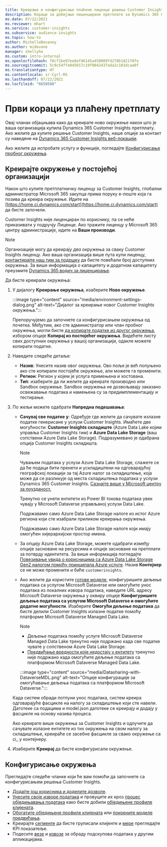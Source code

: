 ```yaml
---
title: Креирање и конфигурисање плаћене лиценце решења Customer Insights
description: Кораци за добијање лиценциране претплате за Dynamics 365 Customer Insights и његово конфигурисање.
ms.date: 07/22/2021
ms.reviewer: mhart
ms.service: customer-insights
ms.subservice: audience-insights
ms.topic: how-to
author: MichelleDevaney
ms.author: midevane
manager: shellyha
ms.custom: intro-internal
ms.openlocfilehash: f8cf1be97ee8af46145a450009fd278b1821f8fe
ms.sourcegitcommit: 5c9c54ffe045017c19f0042437ada2c101dcaa0f
ms.translationtype: HT
ms.contentlocale: sr-Cyrl-RS
ms.lasthandoff: 07/22/2021
ms.locfileid: "6650508"
---
```

# <a name="get-started-with-a-paid-subscription"></a>Први кораци уз плаћену претплату

Овај чланак објашњава како да креирате ново окружење након што је ваша организација купила Dynamics 365 Customer Insights претплату. Ако желите да купите решење Customer Insights, наше опције за контакт су наведене на [Dynamics 365 Customer Insights веб-локацији](https://dynamics.microsoft.com/ai/customer-insights/). 

Ако желите да испробате услугу и функције, погледајте [Конфигурисање пробног окружења](get-started-trial.md).

## <a name="create-an-environment-in-an-existing-organization"></a>Креирајте окружење у постојећој организацији

Након што купите претплатничку лиценцу за Customer Insights, глобални администратор Microsoft 365 закупца прима поруку е-поште која га позива да креира окружење. Идите на [https://home.ci.dynamics.com/start](https://home.ci.dynamics.com/start) да бисте започели. 

Customer Insights није лиценциран по кориснику, па се неће приказивати у подручју Лиценце. Ако тражите лиценцу у Microsoft 365 центру администрације, идите на **Ваши производи**. 

> [!NOTE]
> Организације могу да креирају *два* окружења за сваку Customer Insights лиценцу. Ако ваша организација више пута купи лиценцу, [контактирајте наш тим за подршку](https://go.microsoft.com/fwlink/?linkid=2079641) да бисте повећали број доступних окружења. За више информација о капацитету и додатном капацитету преузмите [Dynamics 365 водич за лиценцирање](https://go.microsoft.com/fwlink/?LinkId=866544).

Да бисте креирали окружења:

1. У дијалогу **Креирање окружења**, изаберите **Ново окружење**.

   :::image type="content" source="media/environment-settings-dialog.png" alt-text="Дијалог за креирање новог Customer Insights окружења.":::

   Препоручујемо да започнете са конфигурисањем окружења од почетка. Међутим, ако сте администратор или члан пробног окружења, могли бисте [да копирате податке из другог окружења](manage-environments.md#copy-the-environment-configuration), избором опције **Копирај из постојећег окружења**. Видећете листу свих доступних окружења у вашој организацији, одакле можете копирати податке.

1. Наведите следеће детаље:
   - **Назив**: Унесите назив овог окружења. Ово поље је већ попуњено ако сте копирали постојеће окружење, али можете га променити.
   - **Регион**: Регион у којем је услуга примењена и хостована.
   - **Тип**: изаберите да ли желите да креирате производно или Sandbox окружење. Sandbox окружења не дозвољавају заказано освежавање података и намењена су за предимплементацију и тестирање.
   
1. По жељи можете одабрати **Напредна подешавања**:

   - **Сачувај све податке у**: Одређује где желите да сачувате излазне податке генерисане у услузи Customer Insights. Имаћете две могућности: **Customer Insights складиште** (Azure Data Lake којим управља Customer Insights тим) и **Azure Data Lake Storage** (ваш сопствени Azure Data Lake Storage). Подразумевано је одабрана опција Customer Insights складишта.

     > [!NOTE]
     > Чувањем података у услузи Azure Data Lake Storage, слажете се да ће подаци бити пренети и ускладиштени на одговарајућој географској локацији за тај Azure налог за складиштење, која може да се разликује од места складиштења података у услузи Dynamics 365 Customer Insights. [Сазнајте више у Microsoft центру за поузданост.](https://www.microsoft.com/trust-center)
     >
     > Тренутно се унети ентитети из Power BI токова података увек чувају у Microsoft Dataverse управљаној услузи Data Lake. 
     > 
     > Подржавамо само Azure Data Lake Storage налоге из истог Azure региона који сте изабрали приликом креирања окружења. 
     > 
     > Подржавамо само Azure Data Lake Storage налоге који имају омогућен хијерархијски простор имена.


   - За опцију Azure Data Lake Storage, можете одабрати између опције засноване на ресурсима и опције засноване на претплати за потврду идентитета. За више информација погледајте [Повезивање увида о корисницима са Azure Data Lake Storage Gen2 налогом помоћу принципала Azure услуге](connect-service-principal.md). Назив **Контејнер** се не може променити и биће `customerinsights`.
   
   - Ако желите да користите [готове моделе](predictions-overview.md#out-of-box-models), конфигуришите дељење података са услугом Microsoft Dataverse или омогућите унос података из локалних извора података, наведите URL адресу Microsoft Dataverse окружења у оквиру опције **Конфигуришите дељење података са услугом Microsoft Dataverse и омогућите додатне могућности**. Изаберите **Омогући дељење података** да бисте делили Customer Insights излазне податке помоћу платформе Microsoft Dataverse Managed Data Lake.

     > [!NOTE]
     > - Дељење података помоћу услуге Microsoft Dataverse Managed Data Lake тренутно није подржано када све податке чувате у сопственом Azure Data Lake Storage.
     > - [Предвиђање вредности које недостају у ентитету](predictions.md) тренутно није подржано када омогућите дељење података са платформом Microsoft Dataverse Managed Data Lake.

     :::image type="content" source="media/Datasharing-with-DataverseMDL.png" alt-text="Опције конфигурације за омогућавање дељења података са платформом Microsoft Dataverse.":::

   Када систем обради потпуни унос података, систем креира одговарајуће фасцикле на налогу за складиштење који сте навели. Датотеке са подацима и model.json датотеке се креирају и додају у фасцикле на основу назива процеса.

   Ако креирате више окружења за Customer Insights и одлучите да сачувате излазне ентитете из тих окружења на свом налогу за складиштење, креираће се засебне фасцикле за свако окружење са ci_<environmentid> у контејнеру.

1. Изаберите **Креирај** да бисте конфигурисали окружење. 

## <a name="configure-an-environment"></a>Конфигурисање окружења

Прегледајте следеће чланке који ће вам помоћи да започнете са конфигурисањем решења Customer Insights. 

- [Додајте још корисника и доделите дозволе](permissions.md).
- [Унесите своје изворе података](data-sources.md) и провуците их кроз [процес обједињавања података](data-unification.md) како бисте добили [обједињене профиле клијената](customer-profiles.md).
- [Обогатите обједињене профиле клијената](enrichment-hub.md) или [покрените моделе предвиђања](predictions-overview.md).
- Креирајте [сегменте](segments.md) да бисте груписали клијенте и [мере](measures.md) прегледајте KPI показатеље.
- Подесите [везе](connections.md) и [извозе](export-destinations.md) за обраду подскупова података у другим апликацијама.

